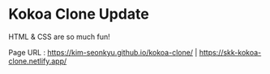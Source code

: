 # Kokoa Clone Update

HTML & CSS are so much fun!

Page URL : https://kim-seonkyu.github.io/kokoa-clone/ | https://skk-kokoa-clone.netlify.app/
